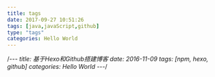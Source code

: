 ```yaml
---
title: tags
date: 2017-09-27 10:51:26
tags: [java,javaScript,github]
type: "tags"
categories: Hello World
---
```

/*---
title: 基于Hexo和Github搭建博客
date: 2016-11-09
tags: [npm, hexo, github]
categories: Hello World
---*/
